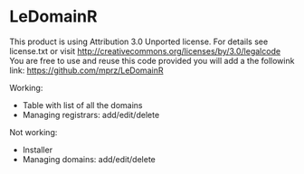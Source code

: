 LeDomainR
=========

This product is using Attribution 3.0 Unported license.
For details see license.txt or visit http://creativecommons.org/licenses/by/3.0/legalcode
You are free to use and reuse this code provided you will add a the followink link:
https://github.com/mprz/LeDomainR

Working:
+ Table with list of all the domains
+ Managing registrars: add/edit/delete

Not working:
- Installer
- Managing domains: add/edit/delete

